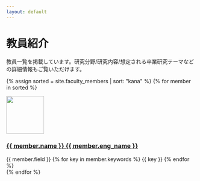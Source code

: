 ```yaml
---
layout: default
---
```


# 教員紹介

教員一覧を掲載しています。研究分野/研究内容/想定される卒業研究テーマなどの詳細情報もご覧いただけます。

{% assign sorted = site.faculty_members | sort: "kana" %}
{% for member in sorted %}
  <div class="mi-member-box">
    <img src="{{ page.photo  | relative_url }}" width="100px">
    <div class="mi-member-text">
      <h3><a href="{{ member.url | relative_url }}">{{ member.name }} {{ member.eng_name }}</a></h3>
      {{ member.field }}
      {% for key in member.keywords %}
        <span class="mi-keywords">{{ key }}</span>
      {% endfor %}
    </div>
  </div>
{% endfor %}
